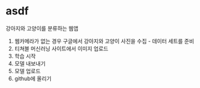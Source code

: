 # asdf
강아지와 고양이를 분류하는 웹앱
1. 웹카메라가 없는 경우 구글에서 강아지와 고양이 사진을 수집 - 데이터 세트를 준비
2. 티쳐블 머신러닝 사이트에서 이미지 업로드
3. 학습 시작
4. 모델 내보내기
5. 모델 업로드
6. github에 올리기
